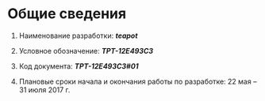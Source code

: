 Общие сведения
==============

1. Наименование разработки: ***teapot***

2. Условное обозначение: ***TPT-12E493C3***

3. Код документа: ***TPT-12E493C3#01***

4. Плановые сроки начала и окончания работы по разработке: 22 мая – 31 июля 2017 г.
